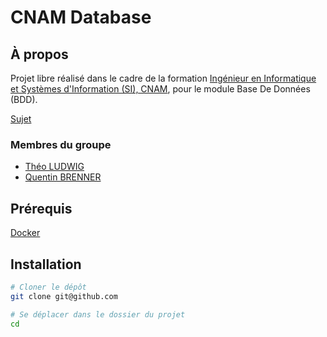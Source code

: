 # CNAM Database

## À propos

Projet libre réalisé dans le cadre de la formation [Ingénieur en Informatique et Systèmes d'Information (SI), CNAM](https://www.itii-alsace.fr/formations/informatique-et-systemes-dinformation-le-cnam/), pour le module Base De Données (BDD).

[Sujet](./SUJET.md)

### Membres du groupe

- [Théo LUDWIG](https://gitlab.com/theoludwig)
- [Quentin BRENNER](https://github.com/OneLiberty)

## Prérequis

[Docker](https://www.docker.com/)

## Installation

```sh
# Cloner le dépôt
git clone git@github.com

# Se déplacer dans le dossier du projet
cd


```
